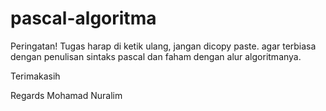 # pascal-algoritma


Peringatan!
Tugas harap di ketik ulang, jangan dicopy paste.
agar terbiasa dengan penulisan sintaks pascal dan faham dengan alur algoritmanya.


Terimakasih

Regards
Mohamad Nuralim
